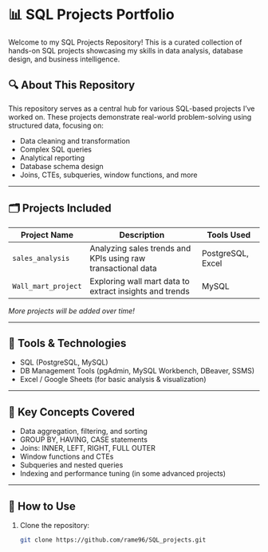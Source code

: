 # 📊 SQL Projects Portfolio

Welcome to my SQL Projects Repository! This is a curated collection of hands-on SQL projects showcasing my skills in data analysis, database design, and business intelligence.

## 🔍 About This Repository

This repository serves as a central hub for various SQL-based projects I’ve worked on. These projects demonstrate real-world problem-solving using structured data, focusing on:

- Data cleaning and transformation
- Complex SQL queries
- Analytical reporting
- Database schema design
- Joins, CTEs, subqueries, window functions, and more

---

## 🗂️ Projects Included

| Project Name | Description | Tools Used |
|--------------|-------------|------------|
| `sales_analysis` | Analyzing sales trends and KPIs using raw transactional data | PostgreSQL, Excel |
| `Wall_mart_project` | Exploring wall mart data to extract insights and trends | MySQL |


*More projects will be added over time!*

---

## 🧰 Tools & Technologies

- SQL (PostgreSQL, MySQL)
- DB Management Tools (pgAdmin, MySQL Workbench, DBeaver, SSMS)
- Excel / Google Sheets (for basic analysis & visualization)


---

## 🧠 Key Concepts Covered

- Data aggregation, filtering, and sorting
- GROUP BY, HAVING, CASE statements
- Joins: INNER, LEFT, RIGHT, FULL OUTER
- Window functions and CTEs
- Subqueries and nested queries
- Indexing and performance tuning (in some advanced projects)

---

## 🚀 How to Use

1. Clone the repository:
   ```bash
   git clone https://github.com/rame96/SQL_projects.git
